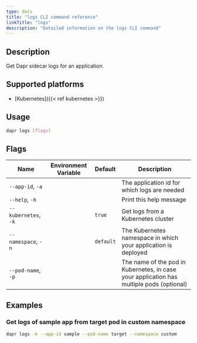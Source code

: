 ```yaml
---
type: docs
title: "logs CLI command reference"
linkTitle: "logs"
description: "Detailed information on the logs CLI command"
---
```


## Description

Get Dapr sidecar logs for an application.

## Supported platforms

- [Kubernetes]({{< ref kubernetes >}})

## Usage
```bash
dapr logs [flags]
```

## Flags

| Name                 | Environment Variable | Default   | Description                                                                              |
| -------------------- | -------------------- | --------- | ---------------------------------------------------------------------------------------- |
| `--app-id`, `-a`     |                      |           | The application id for which logs are needed                                             |
| `--help`, `-h`       |                      |           | Print this help message                                                                  |
| `--kubernetes`, `-k` |                      | `true`    | Get logs from a Kubernetes cluster                                                       |
| `--namespace`, `-n`  |                      | `default` | The Kubernetes namespace in which your application is deployed                           |
| `--pod-name`, `-p`   |                      |           | The name of the pod in Kubernetes, in case your application has multiple pods (optional) |


## Examples

### Get logs of sample app from target pod in custom namespace
```bash
dapr logs -k --app-id sample --pod-name target --namespace custom
```
